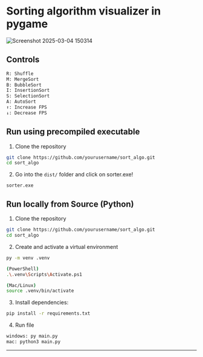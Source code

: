 # Sorting algorithm visualizer in pygame

![Screenshot 2025-03-04 150314](https://github.com/user-attachments/assets/b243140d-b9c4-489c-a732-9120d8af907f)

## Controls
```bash
R: Shuffle
M: MergeSort
B: BubbleSort
I: InsertionSort
S: SelectionSort
A: AutoSort
↑: Increase FPS
↓: Decrease FPS
```

## Run using precompiled executable
1. Clone the repository
```bash
git clone https://github.com/yourusername/sort_algo.git
cd sort_algo
```
2. Go into the ```dist/``` folder and click on sorter.exe!
```
sorter.exe
```

## Run locally from Source (Python)

1. Clone the repository
```bash
git clone https://github.com/yourusername/sort_algo.git
cd sort_algo
```

2. Create and activate a virtual environment
```bash
py -m venv .venv

(PowerShell)
.\.venv\Scripts\Activate.ps1

(Mac/Linux)
source .venv/bin/activate
```

3. Install dependencies:

```bash
pip install -r requirements.txt

```
4. Run file
```bash
windows: py main.py
mac: python3 main.py
```

---
